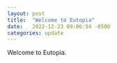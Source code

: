 ```yaml
---
layout: post
title:  "Welcome to Eutopia"
date:   2022-12-23 09:06:54 -0500
categories: update
---
```


Welcome to Eutopia.


